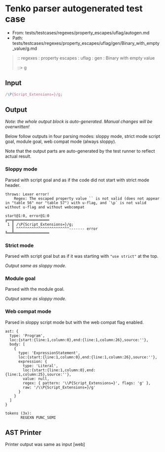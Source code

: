 # Tenko parser autogenerated test case

- From: tests/testcases/regexes/property_escapes/uflag/autogen.md
- Path: tests/testcases/regexes/property_escapes/uflag/gen/Binary_with_empty_value/g.md

> :: regexes : property escapes : uflag : gen : Binary with empty value
>
> ::> g

## Input


`````js
/\P{Script_Extensions=}/g;
`````

## Output

_Note: the whole output block is auto-generated. Manual changes will be overwritten!_

Below follow outputs in four parsing modes: sloppy mode, strict mode script goal, module goal, web compat mode (always sloppy).

Note that the output parts are auto-generated by the test runner to reflect actual result.

### Sloppy mode

Parsed with script goal and as if the code did not start with strict mode header.

`````
throws: Lexer error!
    Regex: The escaped property value `` is not valid (does not appear in "table 56" nor "table 57") with u-flag, and `\p` is not valid without u-flag and without webcompat

start@1:0, error@1:0
╔══╦════════════════
 1 ║ /\P{Script_Extensions=}/g;
   ║ ^^^^^^^^^^^^^^^^^^^^^^^^------- error
╚══╩════════════════

`````

### Strict mode

Parsed with script goal but as if it was starting with `"use strict"` at the top.

_Output same as sloppy mode._

### Module goal

Parsed with the module goal.

_Output same as sloppy mode._

### Web compat mode

Parsed in sloppy script mode but with the web compat flag enabled.

`````
ast: {
  type: 'Program',
  loc:{start:{line:1,column:0},end:{line:1,column:26},source:''},
  body: [
    {
      type: 'ExpressionStatement',
      loc:{start:{line:1,column:0},end:{line:1,column:26},source:''},
      expression: {
        type: 'Literal',
        loc:{start:{line:1,column:0},end:{line:1,column:25},source:''},
        value: null,
        regex: { pattern: '\\P{Script_Extensions=}', flags: 'g' },
        raw: '/\\P{Script_Extensions=}/g'
      }
    }
  ]
}

tokens (3x):
       REGEXN PUNC_SEMI
`````


## AST Printer

Printer output was same as input [web]
